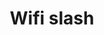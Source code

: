 ---
title: Wifi slash
tags: ["wifi", "slash", "disabled", "offline", "no-connection", "unavailable"]
icon: wifi-slash
svg: '<svg xmlns="http://www.w3.org/2000/svg" width="24" height="24" fill="none" viewBox="0 0 24 24" stroke-width="1.5" stroke-linecap="round" stroke-linejoin="round" stroke="currentColor"><path d="M22 9.483a14.5 14.5 0 0 0-4.5-2.907M19 12.9a9.85 9.85 0 0 0-5-2.697M5 12.9a9.86 9.86 0 0 1 4-2.437m3 8.787v-.5M3 21 21 3M2 9.483A14.5 14.5 0 0 1 12 5.5m4 10.657a5.657 5.657 0 0 0-8 0"/></svg>'
---